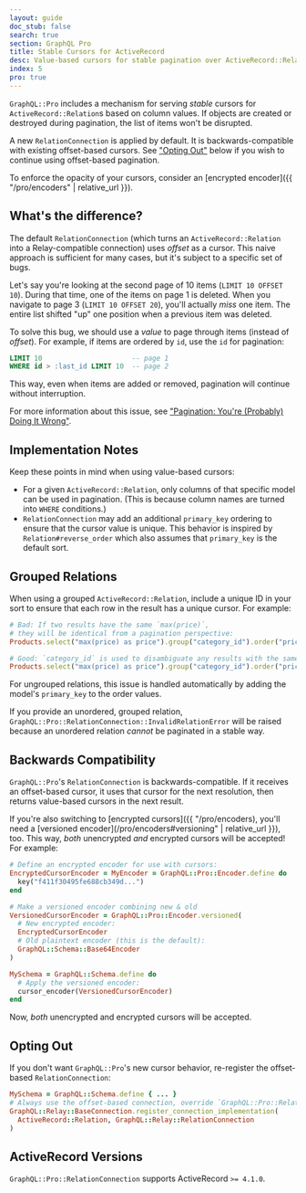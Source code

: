 ```yaml
---
layout: guide
doc_stub: false
search: true
section: GraphQL Pro
title: Stable Cursors for ActiveRecord
desc: Value-based cursors for stable pagination over ActiveRecord::Relations
index: 5
pro: true
---
```


`GraphQL::Pro` includes a mechanism for serving _stable_ cursors for `ActiveRecord::Relation`s based on column values. If objects are created or destroyed during pagination, the list of items won't be disrupted.

A new `RelationConnection` is applied by default. It is backwards-compatible with existing offset-based cursors. See ["Opting Out"](#opting-out) below if you wish to continue using offset-based pagination.

To enforce the opacity of your cursors, consider an [encrypted encoder]({{ "/pro/encoders" | relative_url }}).

## What's the difference?

The default `RelationConnection` (which turns an `ActiveRecord::Relation` into a Relay-compatible connection) uses _offset_ as a cursor. This naive approach is sufficient for many cases, but it's subject to a specific set of bugs.

Let's say you're looking at the second page of 10 items (`LIMIT 10 OFFSET 10`). During that time, one of the items on page 1 is deleted. When you navigate to page 3 (`LIMIT 10 OFFSET 20`), you'll actually _miss_ one item. The entire list shifted "up" one position when a previous item was deleted.

To solve this bug, we should use a _value_ to page through items (instead of _offset_). For example, if items are ordered by `id`, use the `id` for pagination:

```sql
LIMIT 10                      -- page 1
WHERE id > :last_id LIMIT 10  -- page 2
```

This way, even when items are added or removed, pagination will continue without interruption.

For more information about this issue, see ["Pagination: You're (Probably) Doing It Wrong"](https://coderwall.com/p/lkcaag/pagination-you-re-probably-doing-it-wrong).

## Implementation Notes

Keep these points in mind when using value-based cursors:

- For a given `ActiveRecord::Relation`, only columns of that specific model can be used in pagination. (This is because column names are turned into `WHERE` conditions.)
- `RelationConnection` may add an additional `primary_key` ordering to ensure that the cursor value is unique. This behavior is inspired by `Relation#reverse_order` which also assumes that `primary_key` is the default sort.

## Grouped Relations

When using a grouped `ActiveRecord::Relation`, include a unique ID in your sort to ensure that each row in the result has a unique cursor. For example:

```ruby
# Bad: If two results have the same `max(price)`,
# they will be identical from a pagination perspective:
Products.select("max(price) as price").group("category_id").order("price")

# Good: `category_id` is used to disambiguate any results with the same price:
Products.select("max(price) as price").group("category_id").order("price, category_id")
```

For ungrouped relations, this issue is handled automatically by adding the model's `primary_key` to the order values.

If you provide an unordered, grouped relation, `GraphQL::Pro::RelationConnection::InvalidRelationError` will be raised because an unordered relation _cannot_ be paginated in a stable way.

## Backwards Compatibility

`GraphQL::Pro`'s `RelationConnection` is backwards-compatible. If it receives an offset-based cursor, it uses that cursor for the next resolution, then returns value-based cursors in the next result.

If you're also switching to [encrypted cursors]({{ "/pro/encoders), you'll need a [versioned encoder](/pro/encoders#versioning" | relative_url }}), too. This way, _both_ unencrypted _and_ encrypted cursors will be accepted! For example:

```ruby
# Define an encrypted encoder for use with cursors:
EncryptedCursorEncoder = MyEncoder = GraphQL::Pro::Encoder.define do
  key("f411f30495fe688cb349d...")
end

# Make a versioned encoder combining new & old
VersionedCursorEncoder = GraphQL::Pro::Encoder.versioned(
  # New encrypted encoder:
  EncryptedCursorEncoder
  # Old plaintext encoder (this is the default):
  GraphQL::Schema::Base64Encoder
)

MySchema = GraphQL::Schema.define do
  # Apply the versioned encoder:
  cursor_encoder(VersionedCursorEncoder)
end
```

Now, _both_ unencrypted and encrypted cursors will be accepted.

## Opting Out

If you don't want `GraphQL::Pro`'s new cursor behavior, re-register the offset-based `RelationConnection`:

```ruby
MySchema = GraphQL::Schema.define { ... }
# Always use the offset-based connection, override `GraphQL::Pro::RelationConnection`
GraphQL::Relay::BaseConnection.register_connection_implementation(
  ActiveRecord::Relation, GraphQL::Relay::RelationConnection
)
```

## ActiveRecord Versions

`GraphQL::Pro::RelationConnection` supports ActiveRecord `>= 4.1.0`.
